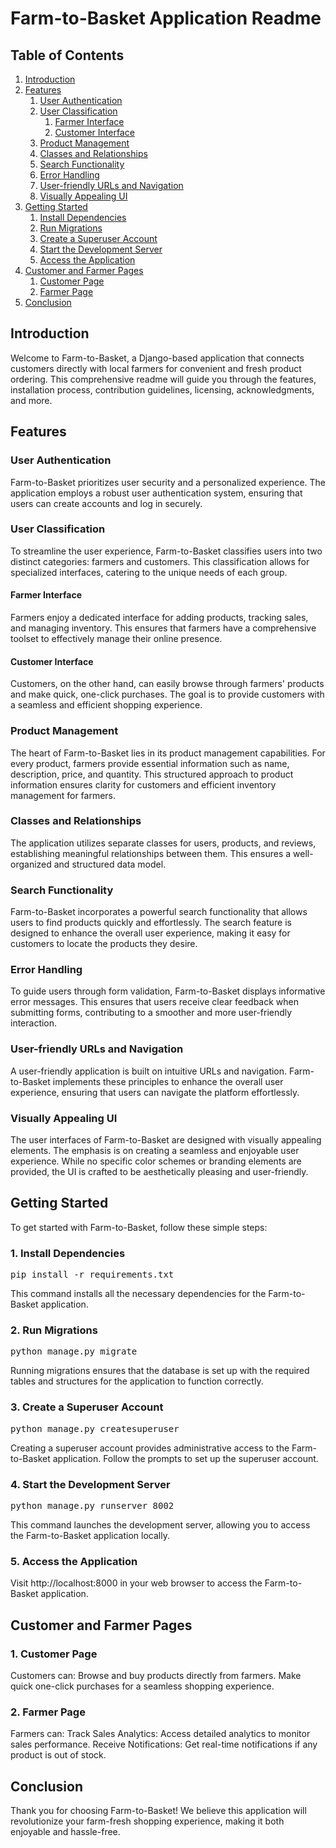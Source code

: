 # Farm-to-Basket Application Readme

## Table of Contents

1. [Introduction](#introduction)
2. [Features](#features)
    1. [User Authentication](#user-authentication)
    2. [User Classification](#user-classification)
        1. [Farmer Interface](#farmer-interface)
        2. [Customer Interface](#customer-interface)
    3. [Product Management](#product-management)
    4. [Classes and Relationships](#classes-and-relationships)
    5. [Search Functionality](#search-functionality)
    6. [Error Handling](#error-handling)
    7. [User-friendly URLs and Navigation](#user-friendly-urls-and-navigation)
    8. [Visually Appealing UI](#visually-appealing-ui)
3. [Getting Started](#getting-started)
    1. [Install Dependencies](#install-dependencies)
    2. [Run Migrations](#run-migrations)
    3. [Create a Superuser Account](#create-a-superuser-account)
    4. [Start the Development Server](#start-the-development-server)
    5. [Access the Application](#access-the-application)
4. [Customer and Farmer Pages](#customer-and-farmer-pages)
    1. [Customer Page](#customer-page)
    2. [Farmer Page](#farmer-page)
5. [Conclusion](#conclusion)

## Introduction

Welcome to Farm-to-Basket, a Django-based application that connects customers directly with local farmers for convenient and fresh product ordering. This comprehensive readme will guide you through the features, installation process, contribution guidelines, licensing, acknowledgments, and more.

## Features

### User Authentication

Farm-to-Basket prioritizes user security and a personalized experience. The application employs a robust user authentication system, ensuring that users can create accounts and log in securely.

### User Classification

To streamline the user experience, Farm-to-Basket classifies users into two distinct categories: farmers and customers. This classification allows for specialized interfaces, catering to the unique needs of each group.

#### Farmer Interface

Farmers enjoy a dedicated interface for adding products, tracking sales, and managing inventory. This ensures that farmers have a comprehensive toolset to effectively manage their online presence.

#### Customer Interface

Customers, on the other hand, can easily browse through farmers' products and make quick, one-click purchases. The goal is to provide customers with a seamless and efficient shopping experience.

### Product Management

The heart of Farm-to-Basket lies in its product management capabilities. For every product, farmers provide essential information such as name, description, price, and quantity. This structured approach to product information ensures clarity for customers and efficient inventory management for farmers.

### Classes and Relationships

The application utilizes separate classes for users, products, and reviews, establishing meaningful relationships between them. This ensures a well-organized and structured data model.

### Search Functionality

Farm-to-Basket incorporates a powerful search functionality that allows users to find products quickly and effortlessly. The search feature is designed to enhance the overall user experience, making it easy for customers to locate the products they desire.

### Error Handling

To guide users through form validation, Farm-to-Basket displays informative error messages. This ensures that users receive clear feedback when submitting forms, contributing to a smoother and more user-friendly interaction.

### User-friendly URLs and Navigation

A user-friendly application is built on intuitive URLs and navigation. Farm-to-Basket implements these principles to enhance the overall user experience, ensuring that users can navigate the platform effortlessly.

### Visually Appealing UI

The user interfaces of Farm-to-Basket are designed with visually appealing elements. The emphasis is on creating a seamless and enjoyable user experience. While no specific color schemes or branding elements are provided, the UI is crafted to be aesthetically pleasing and user-friendly.

## Getting Started

To get started with Farm-to-Basket, follow these simple steps:

### 1. Install Dependencies

<pre>
pip install -r requirements.txt
</pre>

This command installs all the necessary dependencies for the Farm-to-Basket application.

### 2. Run Migrations

<pre>
python manage.py migrate
</pre>

Running migrations ensures that the database is set up with the required tables and structures for the application to function correctly.


### 3. Create a Superuser Account

<pre>
python manage.py createsuperuser
</pre>

Creating a superuser account provides administrative access to the Farm-to-Basket application. Follow the prompts to set up the superuser account.


### 4. Start the Development Server

<pre>
python manage.py runserver 8002
</pre>

This command launches the development server, allowing you to access the Farm-to-Basket application locally.


### 5. Access the Application
Visit http://localhost:8000 in your web browser to access the Farm-to-Basket application.

## Customer and Farmer Pages

### 1. Customer Page

Customers can:
Browse and buy products directly from farmers.
Make quick one-click purchases for a seamless shopping experience.

### 2. Farmer Page

Farmers can:
Track Sales Analytics: Access detailed analytics to monitor sales performance.
Receive Notifications: Get real-time notifications if any product is out of stock.

## Conclusion

Thank you for choosing Farm-to-Basket! We believe this application will revolutionize your farm-fresh shopping experience, making it both enjoyable and hassle-free.




